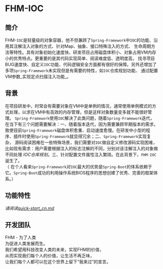 # FHM-IOC

## 简介

FHM-`IOC`是轻量级的对象容器，他不但兼顾了`Spring-Framework`中`IOC`的功能、沿用其注解注入对象的方式、针对Map、抽象、接口特殊注入的方式、
生命周期方法等特性。具有对象初始化速度快、研发项目占用磁盘体积小、对象占用VM内存小的优秀特点。更重要的是其代码实现简单、阅读难度低、透明度高，
找寻项目BUG速度快、自定义`IOC`功能、代码逻辑安全方面都有很好的保障。另外还增加了多项`Spring-Framework`未实现但是有需要的特性，如`IOC`仓库规划功能、
通过配置VM参数_实现定点扫描注入功能_。

## 背景

在项目研发中，时常会有需要对象在VM中是单例的情况，通常使用单例模式的方式处理，以求在VM中有高效的内存管理，但是这样对象数量变多就不能很好管理。
`Spring-Framework`使用`IOC`解决了此类问题，随着`Spring-Framework`迭代，在当下有三个问题需要解决：一、随着版本迭代，因为需要兼顾早期版本的需求，
致使目前`Spring-Framework`磁盘体积愈重、启动速度愈慢。在研发中小型的程序、插件时使用`Spring-Framework`就显得冗余；二、`Spring-Framework`实现复杂，
源码阅读困难在一些特殊场景，我们需要对`IOC`做自定义修改源码实现困难，比如现有需求：用户需要根据注入的标志注解的不同，分别对该注解注入的对象做不同处理
_IOC仓库规划_。三、针对配置文件属性注入繁琐。在此背景下，`FHM-IOC`诞生了。\
（ 在个人看来`Spring-Framework`对`IOC`最大的优势是`Spring-Boot`的体系依赖于它。`Spring-Boot`成功的利用操作系统BIOS程序的思想创建了优秀、完善的框架体系。）

## 功能特性

_请阅读[quick-start_cn.md](quick-start_cn.md)_

## 开发团队

FHM - 为了人类  
为促进人类发展而生。  
我们希望用科技改变人类的未来，实现FHM的价值，  
从而实现我们每个人的价值，让生活不再乏味，  
让我们每个人都可以在这个世界上留下“我来过”的宣言。


